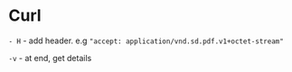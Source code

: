 # Curl 

`- H` - add header. e.g `"accept: application/vnd.sd.pdf.v1+octet-stream"`

`-v` - at end, get details  

